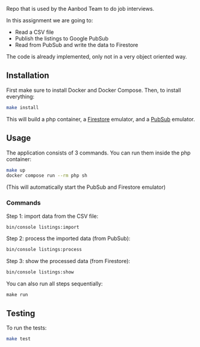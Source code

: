Repo that is used by the Aanbod Team to do job interviews.

In this assignment we are going to:
- Read a CSV file
- Publish the listings to Google PubSub
- Read from PubSub and write the data to Firestore

The code is already implemented, only not in a very object oriented way.


## Installation

First make sure to install Docker and Docker Compose.
Then, to install everything:

```sh
make install
```

This will build a php container, a [Firestore](https://cloud.google.com/firestore/docs/overview) 
emulator, and a [PubSub](https://cloud.google.com/pubsub/docs/overview) emulator.

## Usage

The application consists of 3 commands. You can run them inside the php container:

```sh
make up
docker compose run --rm php sh
```

(This will automatically start the PubSub and Firestore emulator)

### Commands

Step 1: import data from the CSV file:

```sh
bin/console listings:import
```

Step 2: process the imported data (from PubSub):

```sh
bin/console listings:process
```

Step 3: show the processed data (from Firestore):

```sh
bin/console listings:show
```

You can also run all steps sequentially:

```
make run
```

## Testing

To run the tests:

```sh
make test
```

